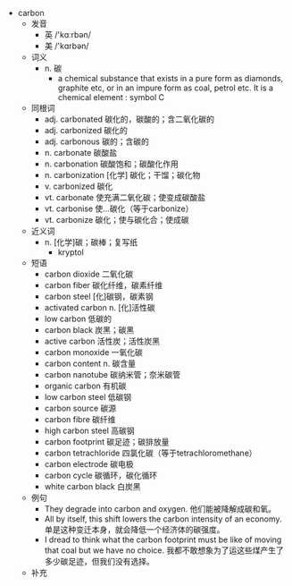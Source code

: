 - carbon
  - 发音
    - 英 /'kɑːrbən/
    - 美 /'kɑrbən/
  - 词义
    - n. 碳
      - a chemical substance that exists in a pure form as diamonds,  graphite  etc, or in an impure form as coal, petrol etc. It is a chemical  element  : symbol C
  - 同根词
    - adj. carbonated 碳化的，碳酸的；含二氧化碳的
    - adj. carbonized 碳化的
    - adj. carbonous 碳的；含碳的
    - n. carbonate 碳酸盐
    - n. carbonation 碳酸饱和；碳酸化作用
    - n. carbonization [化学] 碳化；干馏；碳化物
    - v. carbonized 碳化
    - vt. carbonate 使充满二氧化碳；使变成碳酸盐
    - vt. carbonise 使…碳化（等于carbonize）
    - vt. carbonize 碳化；使与碳化合；使成碳
  - 近义词
    - n. [化学]碳；碳棒；复写纸
      - kryptol
  - 短语
    - carbon dioxide 二氧化碳
    - carbon fiber 碳化纤维，碳素纤维
    - carbon steel [化]碳钢，碳素钢
    - activated carbon n. [化]活性碳
    - low carbon 低碳的
    - carbon black 炭黑；碳黑
    - active carbon 活性炭；活性炭黑
    - carbon monoxide 一氧化碳
    - carbon content n. 碳含量
    - carbon nanotube 碳纳米管；奈米碳管
    - organic carbon 有机碳
    - low carbon steel 低碳钢
    - carbon source 碳源
    - carbon fibre 碳纤维
    - high carbon steel 高碳钢
    - carbon footprint 碳足迹；碳排放量
    - carbon tetrachloride 四氯化碳（等于tetrachloromethane）
    - carbon electrode 碳电极
    - carbon cycle 碳循环，碳化循环
    - white carbon black 白炭黑
  - 例句
    - They degrade into carbon and oxygen. 他们能被降解成碳和氧。
    - All by itself, this shift lowers the carbon intensity of an economy. 单是这种变迁本身，就会降低一个经济体的碳强度。
    - I dread to think what the carbon footprint must be like of moving that coal but we have no choice. 我都不敢想象为了运这些煤产生了多少碳足迹，但我们没有选择。
  - 补充